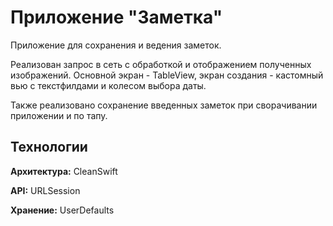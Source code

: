 # Приложение "Заметка"

Приложение для сохранения и ведения заметок.

Реализован запрос в сеть с обработкой и отображением полученных изображений. Основной экран - TableView, экран создания - кастомный вью с текстфилдами и колесом выбора даты.

Также реализовано сохранение введенных заметок при сворачивании приложении и по тапу.


## Технологии

**Архитектура:** CleanSwift

**API:** URLSession

**Хранение:** UserDefaults
